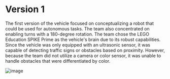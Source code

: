 # Version 1
  The first version of the vehicle focused on conceptualizing a robot that could be used for autonomous tasks. The team also concentrated on enabling turns with a 180-degree rotation. The team chose the LEGO Education SPIKE Prime as the vehicle's brain due to its robust capabilities. Since the vehicle was only equipped with an ultrasonic sensor, it was capable of detecting traffic signs or obstacles based on proximity. However, because the team did not utilize a camera or color sensor, it was unable to handle obstacles that were differentiated by color.

  ![image](https://github.com/user-attachments/assets/3a4477ab-47e5-40c6-867e-ce18393ad7d7)
